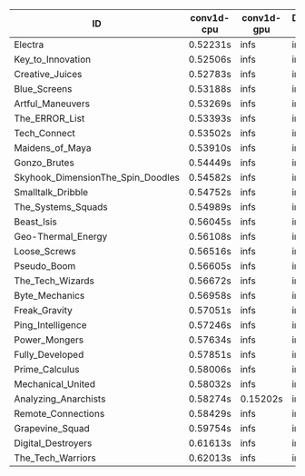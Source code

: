 |ID|conv1d-cpu|conv1d-gpu|DWSPConv2D-gpu|gemm-gpu|avg|
|-|-|-|-|-|-|
|Electra|0.52231s|infs|infs|5.05991s|infs|
|Key_to_Innovation|0.52506s|infs|infs|5.02716s|infs|
|Creative_Juices|0.52783s|infs|infs|5.02438s|infs|
|Blue_Screens|0.53188s|infs|infs|5.02459s|infs|
|Artful_Maneuvers|0.53269s|infs|infs|5.00245s|infs|
|The_ERROR_List|0.53393s|infs|infs|5.02517s|infs|
|Tech_Connect|0.53502s|infs|infs|5.00217s|infs|
|Maidens_of_Maya|0.53910s|infs|infs|5.05371s|infs|
|Gonzo_Brutes|0.54449s|infs|infs|5.07135s|infs|
|Skyhook_DimensionThe_Spin_Doodles|0.54582s|infs|infs|4.97614s|infs|
|Smalltalk_Dribble|0.54752s|infs|infs|5.01482s|infs|
|The_Systems_Squads|0.54989s|infs|infs|4.98085s|infs|
|Beast_Isis|0.56045s|infs|infs|5.00549s|infs|
|Geo-Thermal_Energy|0.56108s|infs|infs|4.99052s|infs|
|Loose_Screws|0.56516s|infs|infs|5.01867s|infs|
|Pseudo_Boom|0.56605s|infs|infs|5.00187s|infs|
|The_Tech_Wizards|0.56672s|infs|infs|5.06974s|infs|
|Byte_Mechanics|0.56958s|infs|infs|5.02141s|infs|
|Freak_Gravity|0.57051s|infs|infs|5.04869s|infs|
|Ping_Intelligence|0.57246s|infs|infs|4.98566s|infs|
|Power_Mongers|0.57634s|infs|infs|5.01405s|infs|
|Fully_Developed|0.57851s|infs|infs|5.02696s|infs|
|Prime_Calculus|0.58006s|infs|infs|4.96088s|infs|
|Mechanical_United|0.58032s|infs|infs|4.99280s|infs|
|Analyzing_Anarchists|0.58274s|0.15202s|infs|5.03938s|infs|
|Remote_Connections|0.58429s|infs|infs|4.96283s|infs|
|Grapevine_Squad|0.59754s|infs|infs|4.90214s|infs|
|Digital_Destroyers|0.61613s|infs|infs|4.96383s|infs|
|The_Tech_Warriors|0.62013s|infs|infs|5.02155s|infs|

